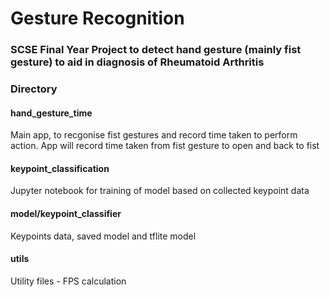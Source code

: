 # Gesture Recognition

### SCSE Final Year Project to detect hand gesture (mainly fist gesture) to aid in diagnosis of Rheumatoid Arthritis


### Directory


#### hand_gesture_time

Main app, to recgonise fist gestures and record time taken to perform action. 
App will record time taken from fist gesture to open and back to fist

#### keypoint_classification

Jupyter notebook for training of model based on collected keypoint data

#### model/keypoint_classifier

Keypoints data, saved model and tflite model

#### utils

Utility files - FPS calculation

